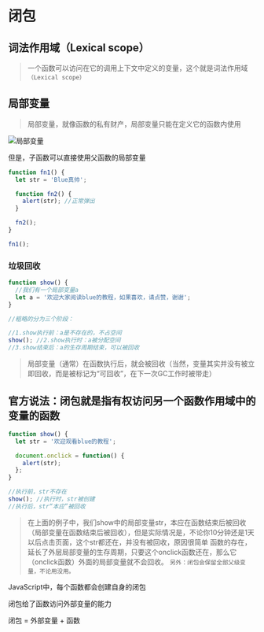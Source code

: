 # 闭包

## 词法作用域（Lexical scope）
>一个函数可以访问在它的调用上下文中定义的变量，这个就是词法作用域`（Lexical scope）`

## 局部变量
> 局部变量，就像函数的私有财产，局部变量只能在定义它的函数内使用

![局部变量](https://p3-juejin.byteimg.com/tos-cn-i-k3u1fbpfcp/4301bbf929b34d75b3baf12bc0215a02~tplv-k3u1fbpfcp-zoom-in-crop-mark:3024:0:0:0.awebp)

但是，子函数可以直接使用父函数的局部变量

```JavaScript
function fn1() {
  let str = 'Blue真帅';

  function fn2() {
    alert(str); //正常弹出
  }

  fn2();
}

fn1();
```
### 垃圾回收

```JavaScript
function show() {
  //我们有一个局部变量a
  let a = '欢迎大家阅读blue的教程，如果喜欢，请点赞，谢谢';
}

//粗略的分为三个阶段：

//1.show执行前：a是不存在的，不占空间
show(); //2.show执行时：a被分配空间
//3.show结束后：a的生存周期结束，可以被回收
```

>局部变量（通常）在函数执行后，就会被回收（当然，变量其实并没有被立即回收，而是被标记为“可回收”，在下一次GC工作时被带走）

## 官方说法：闭包就是指有权访问另一个函数作用域中的变量的函数

```JavaScript
function show() {
  let str = '欢迎观看blue的教程';

  document.onclick = function() {
    alert(str);
  };
}

//执行前，str不存在
show(); //执行时，str被创建
//执行后，str“本应”被回收
```

>在上面的例子中，我们show中的局部变量str，本应在函数结束后被回收（局部变量在函数结束后被回收），但是实际情况是，不论你10分钟还是1天以后点击页面，这个str都还在，并没有被回收，原因很简单
函数的存在，延长了外层局部变量的生存周期，只要这个onclick函数还在，那么它（onclick函数）外面的局部变量就不会回收。
`另外：闭包会保留全部父级变量，不论用没用。`


JavaScript中，每个函数都会创建自身的闭包

闭包给了函数访问外部变量的能力

闭包 = 外部变量 + 函数